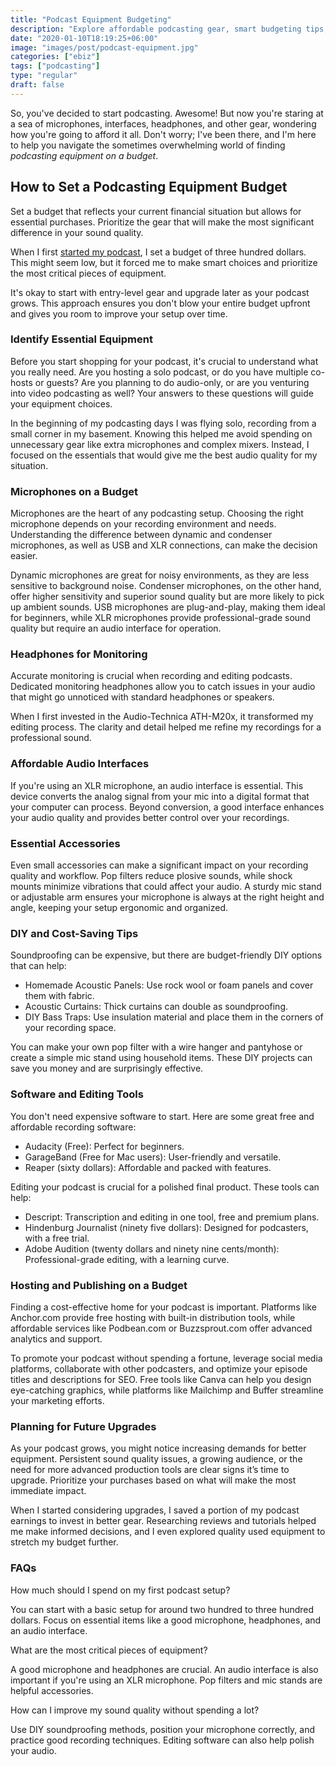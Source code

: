 ```yaml
---
title: "Podcast Equipment Budgeting"
description: "Explore affordable podcasting gear, smart budgeting tips, DIY hacks, and essential tools to launch your podcast without breaking the bank."
date: "2020-01-10T18:19:25+06:00"
image: "images/post/podcast-equipment.jpg"
categories: ["ebiz"]
tags: ["podcasting"]
type: "regular"
draft: false
---
```


So, you've decided to start podcasting. Awesome! But now you're staring at a sea of microphones, interfaces, headphones, and other gear, wondering how you're going to afford it all. Don't worry; I've been there, and I'm here to help you navigate the sometimes overwhelming world of finding _podcasting equipment on a budget_.

## How to Set a Podcasting Equipment Budget

Set a budget that reflects your current financial situation but allows for essential purchases. Prioritize the gear that will make the most significant difference in your sound quality.

When I first [started my podcast](/blog/how-to-start-a-podcast/), I set a budget of three hundred dollars. This might seem low, but it forced me to make smart choices and prioritize the most critical pieces of equipment.

It's okay to start with entry-level gear and upgrade later as your podcast grows. This approach ensures you don't blow your entire budget upfront and gives you room to improve your setup over time.

### Identify Essential Equipment

Before you start shopping for your podcast, it's crucial to understand what you really need. Are you hosting a solo podcast, or do you have multiple co-hosts or guests? Are you planning to do audio-only, or are you venturing into video podcasting as well? Your answers to these questions will guide your equipment choices.

In the beginning of my podcasting days I was flying solo, recording from a small corner in my basement. Knowing this helped me avoid spending on unnecessary gear like extra microphones and complex mixers. Instead, I focused on the essentials that would give me the best audio quality for my situation.

### Microphones on a Budget

Microphones are the heart of any podcasting setup. Choosing the right microphone depends on your recording environment and needs. Understanding the difference between dynamic and condenser microphones, as well as USB and XLR connections, can make the decision easier.

Dynamic microphones are great for noisy environments, as they are less sensitive to background noise. Condenser microphones, on the other hand, offer higher sensitivity and superior sound quality but are more likely to pick up ambient sounds. USB microphones are plug-and-play, making them ideal for beginners, while XLR microphones provide professional-grade sound quality but require an audio interface for operation.

### Headphones for Monitoring

Accurate monitoring is crucial when recording and editing podcasts. Dedicated monitoring headphones allow you to catch issues in your audio that might go unnoticed with standard headphones or speakers.

When I first invested in the Audio-Technica ATH-M20x, it transformed my editing process. The clarity and detail helped me refine my recordings for a professional sound.

### Affordable Audio Interfaces

If you're using an XLR microphone, an audio interface is essential. This device converts the analog signal from your mic into a digital format that your computer can process. Beyond conversion, a good interface enhances your audio quality and provides better control over your recordings.

### Essential Accessories

Even small accessories can make a significant impact on your recording quality and workflow. Pop filters reduce plosive sounds, while shock mounts minimize vibrations that could affect your audio. A sturdy mic stand or adjustable arm ensures your microphone is always at the right height and angle, keeping your setup ergonomic and organized.

### DIY and Cost-Saving Tips

Soundproofing can be expensive, but there are budget-friendly DIY options that can help:

- Homemade Acoustic Panels: Use rock wool or foam panels and cover them with fabric.
- Acoustic Curtains: Thick curtains can double as soundproofing.
- DIY Bass Traps: Use insulation material and place them in the corners of your recording space.

You can make your own pop filter with a wire hanger and pantyhose or create a simple mic stand using household items. These DIY projects can save you money and are surprisingly effective.

### Software and Editing Tools

You don't need expensive software to start. Here are some great free and affordable recording software:

- Audacity (Free): Perfect for beginners.
- GarageBand (Free for Mac users): User-friendly and versatile.
- Reaper (sixty dollars): Affordable and packed with features.

Editing your podcast is crucial for a polished final product. These tools can help:

- Descript: Transcription and editing in one tool, free and premium plans.
- Hindenburg Journalist (ninety five dollars): Designed for podcasters, with a free trial.
- Adobe Audition (twenty dollars and ninety nine cents/month): Professional-grade editing, with a learning curve.

### Hosting and Publishing on a Budget

Finding a cost-effective home for your podcast is important. Platforms like Anchor.com provide free hosting with built-in distribution tools, while affordable services like Podbean.com or Buzzsprout.com offer advanced analytics and support.

To promote your podcast without spending a fortune, leverage social media platforms, collaborate with other podcasters, and optimize your episode titles and descriptions for SEO. Free tools like Canva can help you design eye-catching graphics, while platforms like Mailchimp and Buffer streamline your marketing efforts.

### Planning for Future Upgrades

As your podcast grows, you might notice increasing demands for better equipment. Persistent sound quality issues, a growing audience, or the need for more advanced production tools are clear signs it’s time to upgrade. Prioritize your purchases based on what will make the most immediate impact.

When I started considering upgrades, I saved a portion of my podcast earnings to invest in better gear. Researching reviews and tutorials helped me make informed decisions, and I even explored quality used equipment to stretch my budget further.

### FAQs

How much should I spend on my first podcast setup?

You can start with a basic setup for around two hundred to three hundred dollars. Focus on essential items like a good microphone, headphones, and an audio interface.

What are the most critical pieces of equipment?

A good microphone and headphones are crucial. An audio interface is also important if you're using an XLR microphone. Pop filters and mic stands are helpful accessories.

How can I improve my sound quality without spending a lot?

Use DIY soundproofing methods, position your microphone correctly, and practice good recording techniques. Editing software can also help polish your audio.
